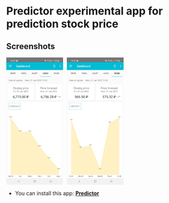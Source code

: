 # Predictor experimental app for prediction stock price



## Screenshots

<div style="display: flex; gap: 10px;">
<img src="screenshots/predictor_1.jpg" style="width: 30%; height: auto" alt="Screenshot">
<img src="screenshots/predictor_2.jpg"  style="width: 30%; height: auto">
</div>


*   You can install this app: **[Predictor](https://play.google.com/store/apps/details?id=com.gribanskij.predictor&hl=en&pli=1)**



